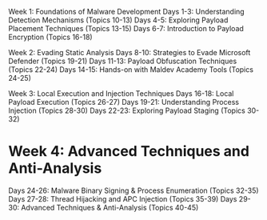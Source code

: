 Week 1: Foundations of Malware Development
Days 1-3: Understanding Detection Mechanisms (Topics 10-13)
Days 4-5: Exploring Payload Placement Techniques (Topics 13-15)
Days 6-7: Introduction to Payload Encryption (Topics 16-18)


Week 2: Evading Static Analysis
Days 8-10: Strategies to Evade Microsoft Defender (Topics 19-21)
Days 11-13: Payload Obfuscation Techniques (Topics 22-24)
Days 14-15: Hands-on with Maldev Academy Tools (Topics 24-25)


Week 3: Local Execution and Injection Techniques
Days 16-18: Local Payload Execution (Topics 26-27)
Days 19-21: Understanding Process Injection (Topics 28-30)
Days 22-23: Exploring Payload Staging (Topics 30-32)


<h1>Week 4: Advanced Techniques and Anti-Analysis</h1>
Days 24-26: Malware Binary Signing & Process Enumeration (Topics 32-35)
Days 27-28: Thread Hijacking and APC Injection (Topics 35-39)
Days 29-30: Advanced Techniques & Anti-Analysis (Topics 40-45)
